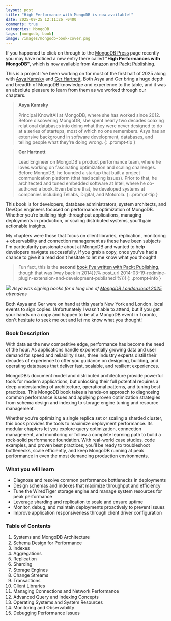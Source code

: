 ```yaml
---
layout: post
title: "High Performance with MongoDB is now available!"
date: 2025-09-25 12:11:26 -0400
comments: true
categories: MongoDB
tags: [mongodb, book]
image: /images/mongodb-book-cover.png
---
```


If you happened to click on through to the [MongoDB Press](https://www.mongodb.com/books) page recently you may have noticed a new entry there called **"High Performances with MongoDB"**, which is now available from [Amazon](https://www.amazon.com/dp/1837022631) and [Packt Publishing](https://www.packtpub.com/en-us/product/high-performance-with-mongodb-9781837022632).

This is a project I've been working on for most of the first half of 2025 along with [Asya Kamsky](https://www.linkedin.com/in/asya999/) and [Ger Hartnett](https://www.linkedin.com/in/ghartnett/). Both Asya and Ger bring a huge depth and breadth of MongoDB knowledge and experience to the table, and it was an absolute pleasure to learn from them as we worked through our chapters.

> **Asya Kamsky**
>
> Principal KnowItAll at MongoDB, where she has worked since 2012. Before discovering MongoDB, she spent nearly two decades coaxing relational databases into doing what they were never designed to do at a series of startups, most of which no one remembers. Asya has an extensive background in software development, databases, and telling people what they're doing wrong.
{: .prompt-tip }

> **Ger Hartnett**
>
> Lead Engineer on MongoDB's product performance team, where he loves working on fascinating optimization and scaling challenges. Before MongoDB, he founded a startup that built a project communication platform (that had scaling issues). Prior to that, he architected and tuned embedded software at Intel, where he co-authored a book. Even before that, he developed systems at companies including Tellabs, Digital, and Motorola.
{: .prompt-tip }

This book is for developers, database administrators, system architects, and DevOps engineers focused on performance optimization of MongoDB. Whether you’re building high-throughput applications, managing deployments in production, or scaling distributed systems, you’ll gain actionable insights.

My chapters were those that focus on client libraries, replication, monitoring + observability and connection management as these have been subjects I'm particularity passionate about at MongoDB and wanted to help developers navigate successfully. If you grab a copy, once you've had a chance to give it a read don't hesitate to let me know what you thought!

> Fun fact, this is the **second** [book I've written with Packt Publishing](https://www.packtpub.com/en-us/product/redmine-plugin-extension-and-development-9781783288748), though that was [way back in 2014]({% post_url 2014-03-19-redmine-plugin-extension-and-development-published %})!
{: .prompt-info }

![](/images/asya_london.png)
_Asya was signing books for a long line of [MongoDB London.local 2025](https://www.mongodb.com/events/mongodb-local/london) attendees_

Both Asya and Ger were on hand at this year's New York and London .local events to sign copies. Unfortunately I wasn't able to attend, but if you get your hands on a copy and happen to be at a MongoDB event in Toronto, don't hesitate to seek me out and let me know what you thought!

### Book Description

With data as the new competitive edge, performance has become the need of the hour. As applications handle exponentially growing data and user demand for speed and reliability rises, three industry experts distill their decades of experience to offer you guidance on designing, building, and operating databases that deliver fast, scalable, and resilient experiences.

MongoDB’s document model and distributed architecture provide powerful tools for modern applications, but unlocking their full potential requires a deep understanding of architecture, operational patterns, and tuning best practices. This MongoDB book takes a hands-on approach to diagnosing common performance issues and applying proven optimization strategies from schema design and indexing to storage engine tuning and resource management.

Whether you’re optimizing a single replica set or scaling a sharded cluster, this book provides the tools to maximize deployment performance. Its modular chapters let you explore query optimization, connection management, and monitoring or follow a complete learning path to build a rock-solid performance foundation. With real-world case studies, code examples, and proven best practices, you’ll be ready to troubleshoot bottlenecks, scale efficiently, and keep MongoDB running at peak performance in even the most demanding production environments.

### What you will learn
* Diagnose and resolve common performance bottlenecks in deployments
* Design schemas and indexes that maximize throughput and efficiency
* Tune the WiredTiger storage engine and manage system resources for peak performance
* Leverage sharding and replication to scale and ensure uptime
* Monitor, debug, and maintain deployments proactively to prevent issues
* Improve application responsiveness through client driver configuration

### Table of Contents
1. Systems and MongoDB Architecture
1. Schema Design for Performance
1. Indexes
1. Aggregations
1. Replication
1. Sharding
1. Storage Engines
1. Change Streams
1. Transactions
1. Client Libraries
1. Managing Connections and Network Performance
1. Advanced Query and Indexing Concepts
1. Operating Systems and System Resources
1. Monitoring and Observability
1. Debugging Performance Issues
